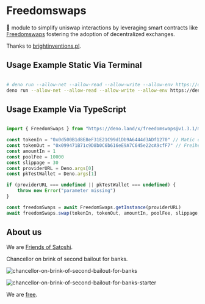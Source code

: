 # Freedomswaps

🦕 module to simplify uniswap interactions by leveraging smart contracts like [Freedomswaps](https://polygonscan.com/address/0xA70f5023801F06A6a4C04695E794cf6e2ecCb34F) fostering the adoption of decentralized exchanges.  

Thanks to [brightinventions.pl](https://brightinventions.pl/blog/single-swap-on-uniswap-v3-with-3-common-mistakes).  


## Usage Example Static Via Terminal

```sh 

# deno run --allow-net --allow-read --allow-write --allow-env https://deno.land/x/freedomswaps/usage-example-static.ts <tokenIn> <tokenOut> <amountIn> <poolFee> <slippage> <providerURL> <privateKeyTestWallet>
deno run --allow-net --allow-read --allow-write --allow-env https://deno.land/x/freedomswaps/usage-example-static.ts 0x0d500B1d8E8eF31E21C99d1Db9A6444d3ADf1270 0x099471B71c9D8b0C6b616eE9A7C645e22cA9cfF7 1 10000 9 https://polygon-mainnet.g.alchemy.com/v2/... <your experimental pk>


```

## Usage Example Via TypeScript

```ts 

import { FreedomSwaps } from "https://deno.land/x/freedomswaps@v1.3.1/mod.ts"

const tokenIn = "0x0d500B1d8E8eF31E21C99d1Db9A6444d3ADf1270" // Matic on Polygon POS
const tokenOut = "0x099471B71c9D8b0C6b616eE9A7C645e22cA9cfF7" // Freiheit on Polygon POS
const amountIn = 1
const poolFee = 10000
const slippage = 30
const providerURL = Deno.args[0]
const pkTestWallet = Deno.args[1]

if (providerURL === undefined || pkTestWallet === undefined) {
    throw new Error("parameter missing")
}

const freedomSwaps = await FreedomSwaps.getInstance(providerURL)
await freedomSwaps.swap(tokenIn, tokenOut, amountIn, poolFee, slippage, pkTestWallet)

```

## About us
We are [Friends of Satoshi](https://github.com/moniquebaumann/friends-of-satoshi).  

Chancellor on brink of second bailout for banks.  

![chancellor-on-brink-of-second-bailout-for-banks](https://github.com/moniquebaumann/freedom-cash-bot/assets/160405077/a8fd8989-a8d1-4a9d-9dc1-bd0f24196773)

![chancellor-on-brink-of-second-bailout-for-banks-starter](https://github.com/moniquebaumann/freedom-cash-bot/assets/160405077/1ed00195-9738-45bf-a807-4dff034947ff)  

We are [free](https://polygonscan.com/token/0xb841a4f979f9510760ecf60512e038656e68f459).  
